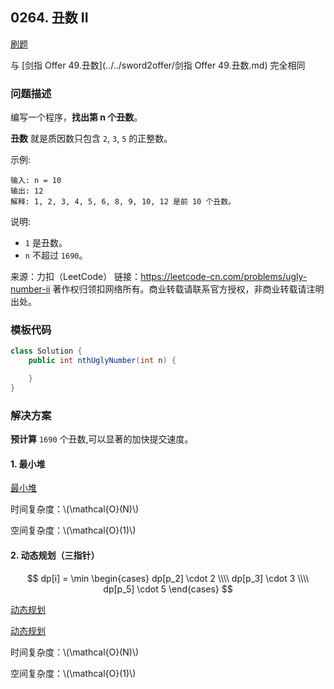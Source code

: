 <script src="https://cdn.bootcss.com/mathjax/2.7.7/MathJax.js?config=TeX-AMS-MML_HTMLorMML"></script>

## 0264. 丑数 II

[刷题](qu0264/solu/Solution.java)

与 [剑指 Offer 49.丑数](../../sword2offer/剑指 Offer 49.丑数.md) 完全相同

### 问题描述

编写一个程序，**找出第 n 个丑数**。

**丑数** 就是质因数只包含 `2`, `3`, `5` 的正整数。

示例:

```
输入: n = 10
输出: 12
解释: 1, 2, 3, 4, 5, 6, 8, 9, 10, 12 是前 10 个丑数。
```

说明:  

* `1` 是丑数。
* `n` 不超过 `1690`。

来源：力扣（LeetCode）
链接：https://leetcode-cn.com/problems/ugly-number-ii
著作权归领扣网络所有。商业转载请联系官方授权，非商业转载请注明出处。

### 模板代码

``` java
class Solution {
    public int nthUglyNumber(int n) {

    }
}
```

### 解决方案

**预计算** `1690` 个丑数,可以显著的加快提交速度。

#### 1. 最小堆

[最小堆](qu0264/solu1/Solution.java)

时间复杂度：\\(\mathcal{O}(N)\\)

空间复杂度：\\(\mathcal{O}(1)\\)

#### 2. 动态规划（三指针）

$$
dp[i] = \min 
\begin{cases}
dp[p_2] \cdot 2 \\\\
dp[p_3] \cdot 3 \\\\
dp[p_5] \cdot 5
\end{cases}
$$

[动态规划](qu0264/solu2/Solution.java)

[动态规划](qu0264/solu3/Solution.java)

时间复杂度：\\(\mathcal{O}(N)\\)

空间复杂度：\\(\mathcal{O}(1)\\)
